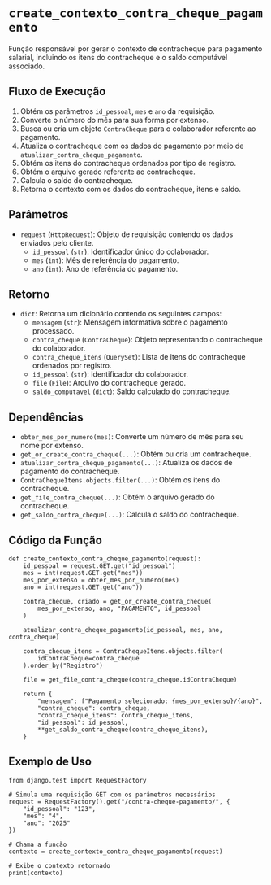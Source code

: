 
# `create_contexto_contra_cheque_pagamento`

Função responsável por gerar o contexto de contracheque para pagamento salarial, incluindo os itens do contracheque e o saldo computável associado.

## Fluxo de Execução

1. Obtém os parâmetros `id_pessoal`, `mes` e `ano` da requisição.
2. Converte o número do mês para sua forma por extenso.
3. Busca ou cria um objeto `ContraCheque` para o colaborador referente ao pagamento.
4. Atualiza o contracheque com os dados do pagamento por meio de `atualizar_contra_cheque_pagamento`.
5. Obtém os itens do contracheque ordenados por tipo de registro.
6. Obtém o arquivo gerado referente ao contracheque.
7. Calcula o saldo do contracheque.
8. Retorna o contexto com os dados do contracheque, itens e saldo.

## Parâmetros

- `request` (`HttpRequest`): Objeto de requisição contendo os dados enviados pelo cliente.
  - `id_pessoal` (`str`): Identificador único do colaborador.
  - `mes` (`int`): Mês de referência do pagamento.
  - `ano` (`int`): Ano de referência do pagamento.

## Retorno

- `dict`: Retorna um dicionário contendo os seguintes campos:
  - `mensagem` (`str`): Mensagem informativa sobre o pagamento processado.
  - `contra_cheque` (`ContraCheque`): Objeto representando o contracheque do colaborador.
  - `contra_cheque_itens` (`QuerySet`): Lista de itens do contracheque ordenados por registro.
  - `id_pessoal` (`str`): Identificador do colaborador.
  - `file` (`File`): Arquivo do contracheque gerado.
  - `saldo_computavel` (`dict`): Saldo calculado do contracheque.

## Dependências

- `obter_mes_por_numero(mes)`: Converte um número de mês para seu nome por extenso.
- `get_or_create_contra_cheque(...)`: Obtém ou cria um contracheque.
- `atualizar_contra_cheque_pagamento(...)`: Atualiza os dados de pagamento do contracheque.
- `ContraChequeItens.objects.filter(...)`: Obtém os itens do contracheque.
- `get_file_contra_cheque(...)`: Obtém o arquivo gerado do contracheque.
- `get_saldo_contra_cheque(...)`: Calcula o saldo do contracheque.

## Código da Função

```{py3 linenums="1"}
def create_contexto_contra_cheque_pagamento(request):
    id_pessoal = request.GET.get("id_pessoal")
    mes = int(request.GET.get("mes"))
    mes_por_extenso = obter_mes_por_numero(mes)
    ano = int(request.GET.get("ano"))

    contra_cheque, criado = get_or_create_contra_cheque(
        mes_por_extenso, ano, "PAGAMENTO", id_pessoal
    )

    atualizar_contra_cheque_pagamento(id_pessoal, mes, ano, contra_cheque)

    contra_cheque_itens = ContraChequeItens.objects.filter(
        idContraCheque=contra_cheque
    ).order_by("Registro")

    file = get_file_contra_cheque(contra_cheque.idContraCheque)

    return {
        "mensagem": f"Pagamento selecionado: {mes_por_extenso}/{ano}",
        "contra_cheque": contra_cheque,
        "contra_cheque_itens": contra_cheque_itens,
        "id_pessoal": id_pessoal,
        **get_saldo_contra_cheque(contra_cheque_itens),
    }
```

## Exemplo de Uso

```{py3 linenums="1"}
from django.test import RequestFactory

# Simula uma requisição GET com os parâmetros necessários
request = RequestFactory().get("/contra-cheque-pagamento/", {
    "id_pessoal": "123",
    "mes": "4",
    "ano": "2025"
})

# Chama a função
contexto = create_contexto_contra_cheque_pagamento(request)

# Exibe o contexto retornado
print(contexto)
```

